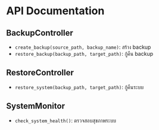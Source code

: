 # API Documentation

## BackupController
- `create_backup(source_path, backup_name)`: สร้าง backup
- `restore_backup(backup_path, target_path)`: กู้คืน backup

## RestoreController
- `restore_system(backup_path, target_path)`: กู้คืนระบบ

## SystemMonitor
- `check_system_health()`: ตรวจสอบสุขภาพระบบ
